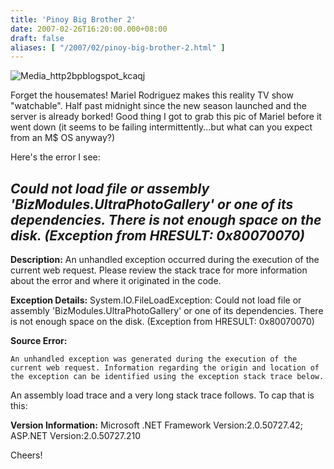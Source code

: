 ```yaml
---
title: 'Pinoy Big Brother 2'
date: 2007-02-26T16:20:00.000+08:00
draft: false
aliases: [ "/2007/02/pinoy-big-brother-2.html" ]
---
```


  
![Media_http2bpblogspot_kcaqj](http://jon.doblados.net/wp-content/uploads/2007/02/media_http2bpblogspot_kcaqJ.jpg.scaled500-199x300.jpg)  

  
  
Forget the housemates! Mariel Rodriguez makes this reality TV show "watchable". Half past midnight since the new season launched and the server is already borked! Good thing I got to grab this pic of Mariel before it went down (it seems to be failing intermittently...but what can you expect from an M$ OS anyway?)

Here's the error I see:  

_Could not load file or assembly 'BizModules.UltraPhotoGallery' or one of its dependencies. There is not enough space on the disk. (Exception from HRESULT: 0x80070070)_
------------------------------------------------------------------------------------------------------------------------------------------------------------------------

**Description:** An unhandled exception occurred during the execution of the current web request. Please review the stack trace for more information about the error and where it originated in the code.

**Exception Details:** System.IO.FileLoadException: Could not load file or assembly 'BizModules.UltraPhotoGallery' or one of its dependencies. There is not enough space on the disk. (Exception from HRESULT: 0x80070070)

**Source Error:**

`An unhandled exception was generated during the execution of the current web request. Information regarding the origin and location of the exception can be identified using the exception stack trace below.`

An assembly load trace and a very long stack trace follows. To cap that is this:

**Version Information:** Microsoft .NET Framework Version:2.0.50727.42; ASP.NET Version:2.0.50727.210

Cheers!